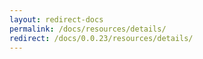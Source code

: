 ```yaml
---
layout: redirect-docs
permalink: /docs/resources/details/
redirect: /docs/0.0.23/resources/details/
---
```

